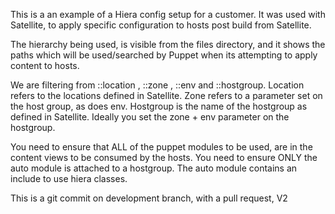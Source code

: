 This is a an example of a Hiera config setup for a customer. It was used with Satellite, to apply specific configuration to hosts post build from Satellite.

The hierarchy being used, is visible from the files directory, and it shows the paths which will be used/searched by Puppet when its attempting to apply content to hosts.

We are filtering from ::location , ::zone , ::env and ::hostgroup. Location refers to the locations defined in Satellite. Zone refers to a parameter set on the host group, as does env. Hostgroup is the name of the hostgroup as defined in Satellite. Ideally you set the zone + env parameter on the hostgroup.

You need to ensure that ALL of the puppet modules to be used, are in the content views to be consumed by the hosts. You need to ensure ONLY the auto module is attached to a hostgroup. The auto module contains an include to use hiera classes.

This is a git commit on development branch, with a pull request, V2
